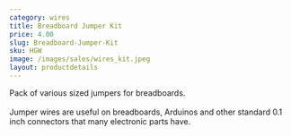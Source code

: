 ```yaml
---
category: wires
title: Breadboard Jumper Kit
price: 4.00
slug: Breadboard-Jumper-Kit
sku: HGW
image: /images/sales/wires_kit.jpeg
layout: productdetails
---
```

Pack of various sized jumpers for breadboards.
<br><br>Jumper wires are useful on breadboards, Arduinos and other standard 0.1 inch connectors that many electronic parts have.
